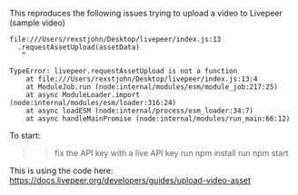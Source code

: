 This reproduces the following issues trying to upload a video to Livepeer (sample video)

```
file:///Users/rexstjohn/Desktop/livepeer/index.js:13
  .requestAssetUpload(assetData)
   ^

TypeError: livepeer.requestAssetUpload is not a function
    at file:///Users/rexstjohn/Desktop/livepeer/index.js:13:4
    at ModuleJob.run (node:internal/modules/esm/module_job:217:25)
    at async ModuleLoader.import (node:internal/modules/esm/loader:316:24)
    at async loadESM (node:internal/process/esm_loader:34:7)
    at async handleMainPromise (node:internal/modules/run_main:66:12)
```

To start:

>> fix the API key with a live API key
>> run npm install
>> run npm start

This is using the code here: https://docs.livepeer.org/developers/guides/upload-video-asset

